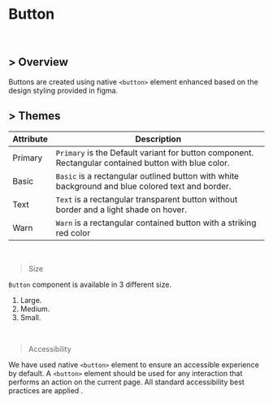 # Button 
 <br />

## > Overview

 Buttons are created using native `<button>` element enhanced based on the design styling provided in figma. 
 <br />
 
 ## > Themes
 
 | Attribute | Description|
 | --------- | ---------- |
 | Primary   | `Primary` is the Default variant for button component. Rectangular contained button with blue color. |
 | Basic     | `Basic` is a rectangular outlined button with white background and blue colored text and border. |
 | Text      | `Text` is a rectangular transparent button without border and a light shade on hover. |
 | Warn      | `Warn` is a rectangular contained button with a striking red color |
 <br />
 
 > Size
 
 `Button` component is available in 3 different size.
 
 1. Large.
 2. Medium.
 3. Small.
 <br />
 
 > Accessibility
 
 We have used native `<button>` element to ensure an accessible experience by default. A `<button>` element should be used for any interaction that performs an action on the current page. All standard accessibility best practices are applied .
 <br />
 
